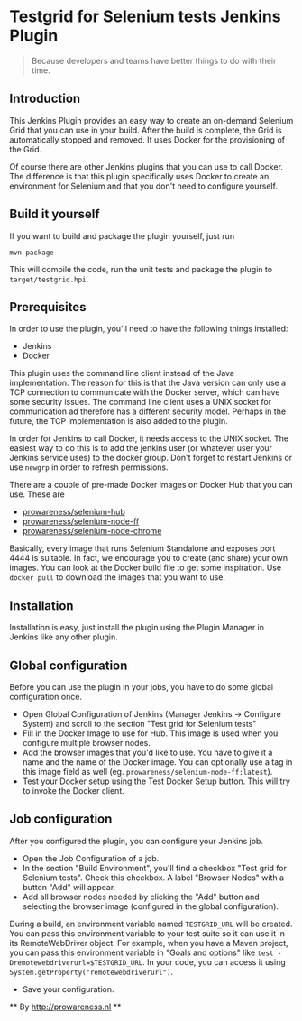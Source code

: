 Testgrid for Selenium tests Jenkins Plugin
==========================================

> Because developers and teams have better things to do with their time.

Introduction
------------

This Jenkins Plugin provides an easy way to create an on-demand Selenium Grid that you can use in your
build. After the build is complete, the Grid is automatically stopped and removed. It uses Docker for
the provisioning of the Grid.

Of course there are other Jenkins plugins that you can use to call Docker. The difference is that this
plugin specifically uses Docker to create an environment for Selenium and that you don't need to 
configure yourself. 

Build it yourself
-----------------

If you want to build and package the plugin yourself, just run

    mvn package

This will compile the code, run the unit tests and package the plugin to `target/testgrid.hpi`.

Prerequisites
-------------

In order to use the plugin, you'll need to have the following things installed:

- Jenkins
- Docker

This plugin uses the command line client instead of the Java implementation. The reason for this is that
the Java version can only use a TCP connection to communicate with the Docker server, which can have some
security issues. The command line client uses a UNIX socket for communication ad therefore has a different
 security model. Perhaps in the future, the TCP implementation is also added to the plugin.

In order for Jenkins to call Docker, it needs access to the UNIX socket. The easiest way to do this is to
add the jenkins user (or whatever user your Jenkins service uses) to the docker group. Don't forget to
restart Jenkins or use `newgrp` in order to refresh permissions.

There are a couple of pre-made Docker images on Docker Hub that you can use. These are

- [prowareness/selenium-hub](https://registry.hub.docker.com/u/prowareness/selenium-hub/)
- [prowareness/selenium-node-ff](https://registry.hub.docker.com/u/prowareness/selenium-node-ff/)
- [prowareness/selenium-node-chrome](https://registry.hub.docker.com/u/prowareness/selenium-node-chrome/)

Basically, every image that runs Selenium Standalone and exposes port 4444 is suitable. In fact, we encourage
you to create (and share) your own images. You can look at the Docker build file to get some inspiration. 
Use `docker pull` to download the images that you want to use.

Installation
------------

Installation is easy, just install the plugin using the Plugin Manager in Jenkins like any other plugin.

Global configuration
--------------------

Before you can use the plugin in your jobs, you have to do some global configuration once.

- Open Global Configuration of Jenkins (Manager Jenkins -> Configure System) and scroll to the section
"Test grid for Selenium tests"
- Fill in the Docker Image to use for Hub. This image is used when you configure multiple browser nodes.
- Add the browser images that you'd like to use. You have to give it a name and the name of the Docker image. 
You can optionally use a tag in this image field as well (eg. `prowareness/selenium-node-ff:latest`).
- Test your Docker setup using the Test Docker Setup button. This will try to invoke the Docker client.

Job configuration
-----------------

After you configured the plugin, you can configure your Jenkins job.

- Open the Job Configuration of a job.
- In the section "Build Environment", you'll find a checkbox "Test grid for Selenium tests". Check this checkbox.
 A label "Browser Nodes" with a button "Add" will appear.
- Add all browser nodes needed by clicking the "Add" button and selecting the browser image (configured in the
 global configuration).
 
During a build, an environment variable named `TESTGRID_URL` will be created. You can pass this environment
variable to your test suite so it can use it in its RemoteWebDriver object. For example, when you have a Maven 
project, you can pass this environment variable in "Goals and options" like `test -Dremotewebdriverurl=$TESTGRID_URL`. 
In your code, you can access it using `System.getProperty("remotewebdriverurl")`.
 
- Save your configuration.

** By http://prowareness.nl **
